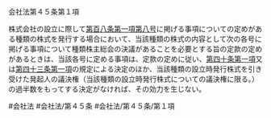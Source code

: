 会社法第４５条第１項

株式会社の設立に際して[第百八条第一項第八号](会社法＿＿＿＿第１０８条第１項第８号)に掲げる事項についての定めがある種類の株式を発行する場合において、当該種類の株式の内容として次の各号に掲げる事項について種類株主総会の決議があることを必要とする旨の定款の定めがあるときは、当該各号に定める事項は、定款の定めに従い、[第四十条第一項](会社法＿＿＿＿第４０条第１項)又は[第四十三条第一項](会社法＿＿＿＿第４３条第１項)の規定による決定のほか、当該種類の設立時発行株式を引き受けた発起人の議決権（当該種類の設立時発行株式についての議決権に限る。）の過半数をもってする決定がなければ、その効力を生じない。

#会社法
#会社法/第４５条
#会社法/第４５条/第１項
